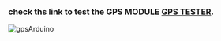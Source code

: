 ### check ths link to test the GPS MODULE  [GPS TESTER](https://anoopjayaram.in/gpstester).
![gpsArduino](https://github.com/anoopjayaram/GPS_ARDUINO/assets/66719752/2ce5bbae-2c1b-47c6-89e0-100d4273d842)
